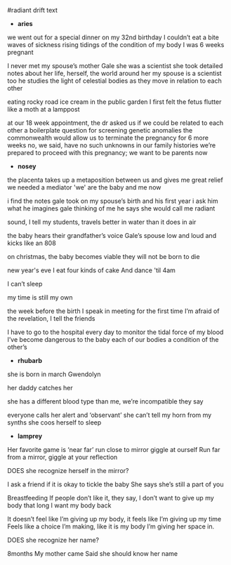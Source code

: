 #radiant drift text

- **aries**

we went out for a special dinner on my 32nd birthday
I couldn’t eat a bite
waves of sickness rising
tidings of the condition of my body
I was 6 weeks pregnant

I never met my spouse’s mother
Gale
she was a scientist
she took detailed notes about her life, herself, the world around her
my spouse is a scientist too
he studies the light of celestial bodies
as they move in relation to each other

eating rocky road ice cream in the public garden
I first felt the fetus flutter
like a moth at a lamppost

at our 18 week appointment, the dr asked us if we could be related to each other
a boilerplate question for screening genetic anomalies
the commonwealth would allow us to terminate the pregnancy for 6 more weeks
no, we said, have no such unknowns in our family histories
we’re prepared to proceed with this pregnancy; we want to be parents now

- **nosey**

the placenta takes up a metaposition between us
and gives me great relief
we needed a mediator
'we' are the baby and me now

i find the notes gale took on my spouse’s birth
and his first year
i ask him what he imagines gale thinking of me
he says she would call me radiant

sound, I tell my students, travels better in water than it does in air

the baby hears their grandfather’s voice
Gale’s spouse
low and loud
and kicks like an 808

on christmas, the baby becomes viable
they will not be born to die

new year's eve
I eat four kinds of cake
And dance 'til 4am

I can’t sleep

my time is still my own

the week before the birth
I speak in meeting for the first time
I’m afraid of the revelation, I tell the friends

I have to go to the hospital every day
to monitor the tidal force of my blood
I’ve become dangerous to the baby
each of our bodies a condition of the other’s

- **rhubarb**

she is born in march
Gwendolyn

her daddy catches her

she has a different blood type than me, we’re incompatible they say

everyone calls her alert and ‘observant’
she can’t tell my horn from my synths
she coos herself to sleep

- **lamprey**

Her favorite game is ‘near far’ run close to mirror giggle at ourself
Run far from a mirror, giggle at your reflection

DOES she recognize herself in the mirror?

I ask a friend if it is okay to tickle the baby
She says she’s still a part of you

Breastfeeding
If people don’t like it, they say, I don’t want to give up my body that long
I want my body back

It doesn’t feel like I’m giving up my body, it feels like I’m giving up my time
Feels like a choice I’m making, like it is my body I’m giving her space in.

DOES she recognize her name?

8months
My mother came
Said she should know her name
